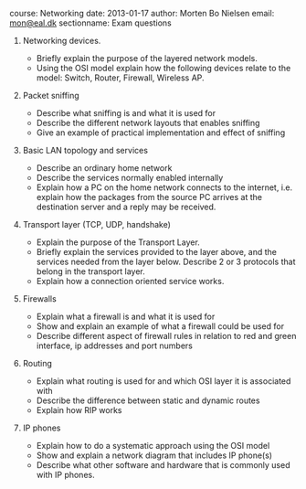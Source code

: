 course: Networking
date: 2013-01-17
author: Morten Bo Nielsen
email: mon@eal.dk
sectionname: Exam questions

1. 	Networking devices. 

	* Briefly explain the purpose of the layered network models. 
	* Using the OSI model explain how the following devices relate to the model: Switch, Router, Firewall, Wireless AP.

2. 	Packet sniffing 

	* Describe what sniffing is and what it is used for
	* Describe the different network layouts that enables sniffing
	* Give an example of practical implementation and effect of sniffing

3.	Basic LAN topology and services

	* Describe an ordinary home network
	* Describe the services normally enabled internally 
	* Explain how a PC on the home network connects to the internet, i.e. explain how the packages from the source PC arrives at the destination server and a reply may be received.

4. 	Transport layer (TCP, UDP, handshake)
	
	* Explain the purpose of the Transport Layer. 
	* Briefly explain the services provided to the layer above, and the services needed from the layer below. Describe 2 or 3 protocols that belong in the transport layer.
	* Explain how a connection oriented service works.

5. 	Firewalls
	
	* Explain what a firewall is and what it is used for
	* Show and explain an example of what a firewall could be used for
	* Describe different aspect of firewall rules in relation to red and green interface, ip addresses and port numbers

6. 	Routing 
	* Explain what routing is used for and which OSI layer it is associated with
	* Describe the difference between static and dynamic routes
	* Explain how RIP works

7. 	IP phones
	* Explain how to do a systematic approach using the OSI model 
	* Show and explain a network diagram that includes IP phone(s)
	* Describe what other software and hardware that is commonly used with IP phones. 

